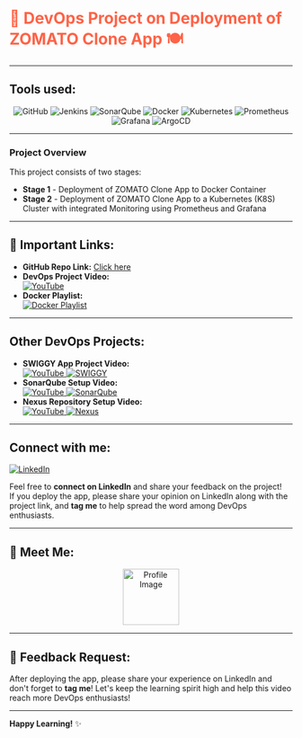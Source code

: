 # <span style="font-weight:bold; color:#FF6347;">🚀 DevOps Project on Deployment of ZOMATO Clone App 🍽️</span>

---

## Tools used:
<p align="center">
  <img src="https://img.icons8.com/nolan/64/github.png" alt="GitHub" />
  <img src="https://img.icons8.com/color/64/jenkins.png" alt="Jenkins" />
  <img src="https://img.icons8.com/fluency/64/sonarqube.png" alt="SonarQube" />
  <img src="https://img.icons8.com/color/64/docker.png" alt="Docker" />
  <img src="https://img.icons8.com/color/64/kubernetes.png" alt="Kubernetes" />
  <img src="https://img.icons8.com/external-tal-revivo-shadow-tal-revivo/64/prometheus.png" alt="Prometheus" />
  <img src="https://img.icons8.com/color/64/grafana.png" alt="Grafana" />
  <img src="https://img.icons8.com/external-tal-revivo-color-tal-revivo/64/argocd.png" alt="ArgoCD" />
</p>

---

### Project Overview
This project consists of two stages:

- **Stage 1** - Deployment of ZOMATO Clone App to Docker Container
- **Stage 2** - Deployment of ZOMATO Clone App to a Kubernetes (K8S) Cluster with integrated Monitoring using Prometheus and Grafana

---

## 🔗 Important Links:

- **GitHub Repo Link:** [Click here](https://github.com/your-repo-link)
- **DevOps Project Video:**  
  <a href="https://www.youtube.com/watch?v=8C9immtbEwk&list=RDXffhn3CZ8lI&index=2&pp=8AUB">
    <img src="https://img.icons8.com/color/48/youtube-play.png" alt="YouTube" />
  </a>
- **Docker Playlist:**  
  [![Docker Playlist](https://img.icons8.com/color/48/youtube-play.png)](https://www.youtube.com/playlist?list=PLs-PsDpuAuTeNx3OgGQ1QrpNBo-XE6VBh)

---

## **Other DevOps Projects**:

- **SWIGGY App Project Video:**  
  <a href="https://youtu.be/x55z7rk0NAU">
    <img src="https://img.icons8.com/color/48/youtube-play.png" alt="YouTube" />
    <img src="https://img.icons8.com/color/48/swift.png" alt="SWIGGY" />
  </a>
- **SonarQube Setup Video:**  
  <a href="https://youtu.be/ScdedztTaAU">
    <img src="https://img.icons8.com/color/48/youtube-play.png" alt="YouTube" />
    <img src="https://img.icons8.com/color/48/sonarqube.png" alt="SonarQube" />
  </a>
- **Nexus Repository Setup Video:**  
  <a href="https://youtu.be/opJAfDOCZuI">
    <img src="https://img.icons8.com/color/48/youtube-play.png" alt="YouTube" />
    <img src="https://img.icons8.com/fluency/48/nexus.png" alt="Nexus" />
  </a>

---

## **Connect with me**:

<a href="https://www.linkedin.com/in/kastro-kiran/">
  <img src="https://img.icons8.com/color/48/linkedin.png" alt="LinkedIn" />
</a>

Feel free to **connect on LinkedIn** and share your feedback on the project!  
If you deploy the app, please share your opinion on LinkedIn along with the project link, and **tag me** to help spread the word among DevOps enthusiasts.

---

## 📸 **Meet Me**:

<p align="center">
  <img src="https://media.licdn.com/dms/image/v2/D5603AQHJB_lF1d9OSw/profile-displayphoto-shrink_800_800/profile-displayphoto-shrink_800_800/0/1718971147172?e=1735776000&v=beta&t=HC_e0eOufPvf8XQ0P7iI9GDm9hBSIh5FwQaGsL_8ivo" alt="Profile Image" width="100" />
</p>

---

## 💬 **Feedback Request**:
After deploying the app, please share your experience on LinkedIn and don't forget to **tag me**! Let's keep the learning spirit high and help this video reach more DevOps enthusiasts!

---

**Happy Learning!** ✨

